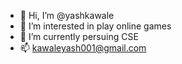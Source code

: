 - 👋 Hi, I’m @yashkawale
- 👀 I’m interested in play online games
- 🌱 I’m currently persuing CSE
- 📫 kawaleyash001@gmail.com

<!---
yashkawale/yashkawale is a ✨ special ✨ repository because its `README.md` (this file) appears on your GitHub profile.
You can click the Preview link to take a look at your changes.
--->
